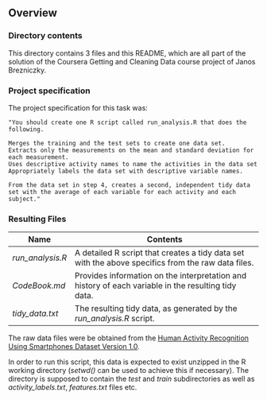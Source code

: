 ## Overview

### Directory contents

This directory contains 3 files and this README, which are all part of the solution of the Coursera Getting and Cleaning Data course project of Janos Brezniczky.

### Project specification

The project specification for this task was:

    "You should create one R script called run_analysis.R that does the following. 

    Merges the training and the test sets to create one data set.
    Extracts only the measurements on the mean and standard deviation for each measurement. 
    Uses descriptive activity names to name the activities in the data set
    Appropriately labels the data set with descriptive variable names. 

    From the data set in step 4, creates a second, independent tidy data set with the average of each variable for each activity and each subject."
    
### Resulting Files

Name | Contents
---- | --------
_run_analysis.R_ | A detailed R script that creates a tidy data set with the above specifics from the raw data files.
_CodeBook.md_ | Provides information on the interpretation and history of each variable in the resulting tidy data.
_tidy_data.txt_ | The resulting tidy data, as generated by the _run_analysis.R_ script.

The raw data files were be obtained from the [Human Activity Recognition Using Smartphones Dataset Version 1.0](https://d396qusza40orc.cloudfront.net/getdata%2Fprojectfiles%2FUCI%20HAR%20Dataset.zip).

In order to run this script, this data is expected to exist unzipped in the R working directory (_setwd()_ can be used to achieve this if necessary). The directory is supposed to contain the _test_ and _train_ subdirectories as well as _activity_labels.txt_, _features.txt_ files etc.